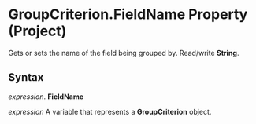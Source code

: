 
# GroupCriterion.FieldName Property (Project)

Gets or sets the name of the field being grouped by. Read/write  **String**.


## Syntax

 _expression_. **FieldName**

 _expression_ A variable that represents a **GroupCriterion** object.

